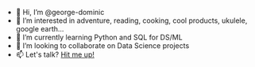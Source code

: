 - 👋 Hi, I’m @george-dominic
- 👀 I’m interested in adventure, reading, cooking, cool products, ukulele, google earth...
- 🌱 I’m currently learning Python and SQL for DS/ML
- 💞️ I’m looking to collaborate on Data Science projects
- 📫 Let's talk? [Hit me up!](https://georgedominic.com/hmu)

<!---
george-dominic/george-dominic is a ✨ special ✨ repository because its `README.md` (this file) appears on your GitHub profile.
You can click the Preview link to take a look at your changes.
--->
